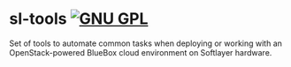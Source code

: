 sl-tools [![GNU GPL](http://img.shields.io/:license-gpl3-blue.svg)](http://www.gnu.org/licenses/gpl-3.0.html)
==========================

Set of tools to automate common tasks when deploying or working with an OpenStack-powered BlueBox cloud environment on Softlayer hardware.
